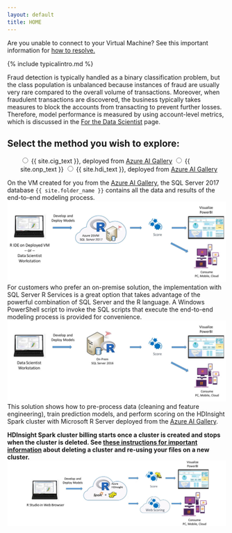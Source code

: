 ```yaml
---
layout: default
title: HOME
---
```

<div class="alert alert-warning cig">
Are you unable to connect to your Virtual Machine? See this important information for
<a href="https://blogs.technet.microsoft.com/mckittrick/unable-to-rdp-to-virtual-machine-credssp-encryption-oracle-remediation/">how to resolve.</a>
</div>

{% include typicalintro.md %}

Fraud detection is typically handled as a binary classification problem, but the class population is unbalanced because instances of fraud are usually very rare compared to the overall volume of transactions. Moreover, when fraudulent transactions are discovered, the business typically takes measures to block the accounts from transacting to prevent further losses. Therefore, model performance is measured by using account-level metrics, which is discussed in the [For the Data Scientist](data-scientist.html) page.

<div class="alert alert-success">
<h2>Select the method you wish to explore:</h2>
 <form style="margin-left:30px"> 
    <label class="radio">
      <input type="radio" name="optradio" class="rb" value="cig" > {{ site.cig_text }}, deployed from <a href="{{ site.deploy_url }}">Azure AI Gallery</a>
    </label>
    <label class="radio">
      <input type="radio" name="optradio" class="rb" value="onp"> {{ site.onp_text }}
    </label>
   <label class="radio">
      <input type="radio" name="optradio" class="rb" value="hdi"> {{ site.hdi_text }}, deployed from <a href="{{ site.deploy_url_hdi }}">Azure AI Gallery</a>
    </label> 

</form>
</div>
<p></p>

<div class="cig">
On the VM created for you from the <a href="{{ site.deploy_url }}">Azure AI Gallery</a>, the SQL Server 2017 database <code>{{ site.folder_name }}</code> contains all the data and results of the end-to-end modeling process.  
<img src="images/diagramcig.jpg">

</div>

<div class="onp">
For customers who prefer an on-premise solution, the implementation with SQL Server R Services is a great option that takes advantage of the powerful combination of SQL Server and the R language.  A Windows PowerShell script to invoke the SQL scripts that execute the end-to-end modeling process is provided for convenience. 
<img src="images/diagramonp.jpg">

</div>

<div class="hdi">
This solution shows how to pre-process data (cleaning and feature engineering), train prediction models, and perform scoring on the  HDInsight Spark cluster with Microsoft R Server deployed from the <a href="{{ site.deploy_url_hdi }}">Azure AI Gallery</a>.
<p></p>
<strong>HDInsight Spark cluster billing starts once a cluster is created and stops when the cluster is deleted. See <a href="hdinsight.html"> these instructions for important information</a> about deleting a cluster and re-using your files on a new cluster.</strong>
<img src="images/diagramhdi.jpg">
</div>





 



